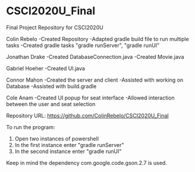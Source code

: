 # CSCI2020U_Final
Final Project Repository for CSCI2020U

Colin Rebelo 
-Created Repository 
-Adapted gradle build file to run multiple tasks 
-Created gradle tasks "gradle runServer", "gradle runUI"

Jonathan Drake 
-Created DatabaseConnection.java 
-Created Movie.java

Gabriel Hoeher 
-Created UI.java

Connor Mahon 
-Created the server and client 
-Assisted with working on Database 
-Assisted with build.gradle

Cole Anam 
-Created UI popup for seat interface 
-Allowed interaction between the user and seat selection




Repository URL:
https://github.com/ColinRebelo/CSCI2020U_Final


To run the program:
1. Open two instances of powershell
2. In the first instance enter "gradle runServer"
3. In the second instance enter "gradle runUI"

Keep in mind the dependency com.google.code.gson.2.7 is used.
